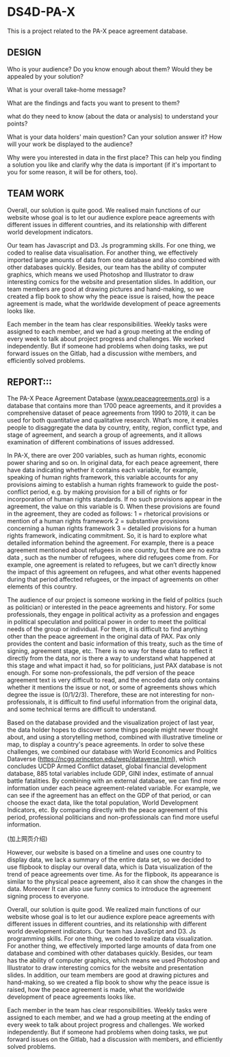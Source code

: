 # DS4D-PA-X
This is a project related to the PA-X peace agreement database.

## DESIGN
Who is your audience? Do you know enough about them? Would they be appealed by your solution?

What is your overall take-home message?

What are the findings and facts you want to present to them?

what do they need to know (about the data or analysis) to understand your points?

What is your data holders' main question? Can your solution answer it?
How will your work be displayed to the audience?

Why were you interested in data in the first place? This can help you finding a solution you like and clarify why the data is important (if it's important to you for some reason, it will be for others, too).

## TEAM WORK
Overall, our solution is quite good. We realised main functions of our website whose goal is to let our audience explore peace agreements with different issues in different countries, and its relationship with different world development indicators. 

Our team has Javascript and D3. Js programming skills. For one thing, we coded to realise data visualisation. For another thing, we effectively imported large amounts of data from one database and also combined with other databases quickly.  Besides, our team has the ability of computer graphics, which means we used Photoshop and Illustrator to draw interesting comics for the website and presentation slides. In addition, our team members are good at drawing pictures and hand-making, so we created a flip book to show why the peace issue is raised, how the peace agreement is made, what the worldwide development of peace agreements looks like.

Each member in the team has clear responsibilities. Weekly tasks were assigned to each member, and we had a group meeting at the ending of every week to talk about project progress and challenges. We worked independently. But if someone had problems when doing tasks, we put forward issues on the Gitlab, had a discussion withe members, and efficiently solved problems.


## REPORT:::
The PA-X Peace Agreement Database (www.peaceagreements.org) is a database that contains more than 1700 peace agreements, and it provides a comprehensive dataset of peace agreements from 1990 to 2019, it can be used for both quantitative and qualitative research. What’s more, it enables people to disaggregate the data by country, entity, region, conflict type, and stage of agreement, and search a group of agreements, and it allows examination of different combinations of issues addressed. 

In PA-X, there are over 200 variables, such as human rights, economic power sharing and so on. In original data, for each peace agreement, there have data indicating whether it contains each variable, for example, speaking of human rights framework, this variable accounts for any provisions aiming to establish a human rights framework to guide the post-conflict period, e.g. by making provision for a bill of rights or for incorporation of human rights standards. If no such provisions appear in the agreement, the value on this variable is 0. When these provisions are found in the agreement, they are coded as follows:
1 = rhetorical provisions or mention of a human rights framework
2 = substantive provisions concerning a human rights framework
3 = detailed provisions for a human rights framework, indicating commitment.
So, it is hard to explore what detailed information behind the agreement. For example, there is a peace agreement mentioned about refugees in one country, but there are no extra data , such as the number of refugees, where did refugees come from. For example, one agreement is related to refugees, but we can’t directly know the impact of this agreement on refugees, and what other events happened during that period affected refugees, or the impact of agreements on other elements of this country. 

The audience of our project is someone working in the field of politics (such as politician) or interested in the peace agreements and history. For some professionals, they engage in political activity as a profession and engages in political speculation and political power in order to meet the political needs of the group or individual. For them, it is difficult to find anything other than the peace agreement in the original data of PAX. Pax only provides the content and basic information of this treaty, such as the time of signing, agreement stage, etc. There is no way for these data to reflect it directly from the data, nor is there a way to understand what happened at this stage and what impact it had, so for politicians, just PAX database is not enough. For some non-professionals, the pdf version of the peace agreement text is very difficult to read, and the encoded data only contains whether it mentions the issue or not, or some of agreements shows which degree the issue is (0/1/2/3). Therefore, these are not interesting for non-professionals, it is difficult to find useful information from the original data, and some technical terms are difficult to understand. 

Based on the database provided and the visualization project of last year, the data holder hopes to discover some things people might never thought about, and using a storytelling method, combined with illustrative timeline or map, to display a country's peace agreements.
In order to solve these challenges, we combined our database with World Economics and Politics Dataverse (https://ncgg.princeton.edu/wep/dataverse.html), which concludes UCDP Armed Conflict dataset, global financial development database, 885 total variables include GDP, GINI index, estimate of annual battle fatalities. By combining with an external database, we can find more information under each peace agreement-related variable. For example, we can see if the agreement has an effect on the GDP of that period, or can choose the exact data, like the total population, World Development Indicators, etc. By comparing directly with the peace agreement of this period, professional politicians and non-professionals can find more useful information.

(加上网页介绍)

However, our website is based on a timeline and uses one country to display data, we lack a summary of the entire data set, so we decided to use flipbook to display our overall data, which is Data visualization of the trend of peace agreements over time. As for the flipbook, its appearance is similar to the physical peace agreement, also it can show the changes in the data. Moreover It can also use funny comics to introduce the agreement signing process to everyone.

Overall, our solution is quite good. We realized main functions of our website whose goal is to let our audience explore peace agreements with different issues in different countries, and its relationship with different world development indicators. Our team has JavaScript and D3. Js programming skills. For one thing, we coded to realize data visualization. For another thing, we effectively imported large amounts of data from one database and combined with other databases quickly.  Besides, our team has the ability of computer graphics, which means we used Photoshop and Illustrator to draw interesting comics for the website and presentation slides. In addition, our team members are good at drawing pictures and hand-making, so we created a flip book to show why the peace issue is raised, how the peace agreement is made, what the worldwide development of peace agreements looks like.

Each member in the team has clear responsibilities. Weekly tasks were assigned to each member, and we had a group meeting at the ending of every week to talk about project progress and challenges. We worked independently. But if someone had problems when doing tasks, we put forward issues on the Gitlab, had a discussion with members, and efficiently solved problems.

